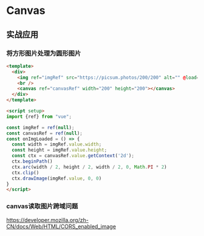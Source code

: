 # Canvas

## 实战应用

### 将方形图片处理为圆形图片

```html
<template>
  <div>
    <img ref="imgRef" src="https://picsum.photos/200/200" alt="" @load="onImgLoaded">
    <br />
    <canvas ref="canvasRef" width="200" height="200"></canvas>
  </div>
</template>

<script setup>
import {ref} from "vue";

const imgRef = ref(null);
const canvasRef = ref(null);
const onImgLoaded = () => {
  const width = imgRef.value.width;
  const height = imgRef.value.height;
  const ctx = canvasRef.value.getContext('2d');
  ctx.beginPath()
  ctx.arc(width / 2, height / 2, width / 2, 0, Math.PI * 2)
  ctx.clip()
  ctx.drawImage(imgRef.value, 0, 0)
}
</script>
```

### canvas读取图片跨域问题

https://developer.mozilla.org/zh-CN/docs/Web/HTML/CORS_enabled_image


